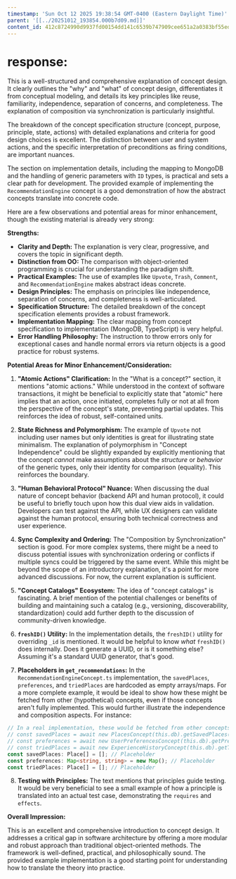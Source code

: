 ```yaml
---
timestamp: 'Sun Oct 12 2025 19:38:54 GMT-0400 (Eastern Daylight Time)'
parent: '[[../20251012_193854.000b7d09.md]]'
content_id: 412c8724990d9937fd00154dd141c6539b747909cee651a2a0383bf55edf2e9a
---
```


# response:

This is a well-structured and comprehensive explanation of concept design. It clearly outlines the "why" and "what" of concept design, differentiates it from conceptual modeling, and details its key principles like reuse, familiarity, independence, separation of concerns, and completeness. The explanation of composition via synchronization is particularly insightful.

The breakdown of the concept specification structure (concept, purpose, principle, state, actions) with detailed explanations and criteria for good design choices is excellent. The distinction between user and system actions, and the specific interpretation of preconditions as firing conditions, are important nuances.

The section on implementation details, including the mapping to MongoDB and the handling of generic parameters with `ID` types, is practical and sets a clear path for development. The provided example of implementing the `RecommendationEngine` concept is a good demonstration of how the abstract concepts translate into concrete code.

Here are a few observations and potential areas for minor enhancement, though the existing material is already very strong:

**Strengths:**

* **Clarity and Depth:** The explanation is very clear, progressive, and covers the topic in significant depth.
* **Distinction from OO:** The comparison with object-oriented programming is crucial for understanding the paradigm shift.
* **Practical Examples:** The use of examples like `Upvote`, `Trash`, `Comment`, and `RecommendationEngine` makes abstract ideas concrete.
* **Design Principles:** The emphasis on principles like independence, separation of concerns, and completeness is well-articulated.
* **Specification Structure:** The detailed breakdown of the concept specification elements provides a robust framework.
* **Implementation Mapping:** The clear mapping from concept specification to implementation (MongoDB, TypeScript) is very helpful.
* **Error Handling Philosophy:** The instruction to throw errors only for exceptional cases and handle normal errors via return objects is a good practice for robust systems.

**Potential Areas for Minor Enhancement/Consideration:**

1. **"Atomic Actions" Clarification:** In the "What is a concept?" section, it mentions "atomic actions." While understood in the context of software transactions, it might be beneficial to explicitly state that "atomic" here implies that an action, once initiated, completes fully or not at all from the perspective of the concept's state, preventing partial updates. This reinforces the idea of robust, self-contained units.

2. **State Richness and Polymorphism:** The example of `Upvote` not including user names but only identities is great for illustrating state minimalism. The explanation of polymorphism in "Concept Independence" could be slightly expanded by explicitly mentioning that the concept *cannot* make assumptions about the *structure* or *behavior* of the generic types, only their identity for comparison (equality). This reinforces the boundary.

3. **"Human Behavioral Protocol" Nuance:** When discussing the dual nature of concept behavior (backend API and human protocol), it could be useful to briefly touch upon how this dual view aids in validation. Developers can test against the API, while UX designers can validate against the human protocol, ensuring both technical correctness and user experience.

4. **Sync Complexity and Ordering:** The "Composition by Synchronization" section is good. For more complex systems, there might be a need to discuss potential issues with synchronization ordering or conflicts if multiple syncs could be triggered by the same event. While this might be beyond the scope of an introductory explanation, it's a point for more advanced discussions. For now, the current explanation is sufficient.

5. **"Concept Catalogs" Ecosystem:** The idea of "concept catalogs" is fascinating. A brief mention of the potential challenges or benefits of building and maintaining such a catalog (e.g., versioning, discoverability, standardization) could add further depth to the discussion of community-driven knowledge.

6. **`freshID()` Utility:** In the implementation details, the `freshID()` utility for overriding `_id` is mentioned. It would be helpful to know *what* `freshID()` does internally. Does it generate a UUID, or is it something else? Assuming it's a standard UUID generator, that's good.

7. **Placeholders in `get_recommendations`:** In the `RecommendationEngineConcept.ts` implementation, the `savedPlaces`, `preferences`, and `triedPlaces` are hardcoded as empty arrays/maps. For a more complete example, it would be ideal to show how these might be fetched from other (hypothetical) concepts, even if those concepts aren't fully implemented. This would further illustrate the independence and composition aspects. For instance:

```typescript
// In a real implementation, these would be fetched from other concepts:
// const savedPlaces = await new PlacesConcept(this.db).getSavedPlaces(userId);
// const preferences = await new UserPreferencesConcept(this.db).getPreferences(userId);
// const triedPlaces = await new ExperienceHistoryConcept(this.db).getTriedPlaces(userId);
const savedPlaces: Place[] = []; // Placeholder
const preferences: Map<string, string> = new Map(); // Placeholder
const triedPlaces: Place[] = []; // Placeholder
```

8. **Testing with Principles:** The text mentions that principles guide testing. It would be very beneficial to see a small example of how a principle is translated into an actual test case, demonstrating the `requires` and `effects`.

**Overall Impression:**

This is an excellent and comprehensive introduction to concept design. It addresses a critical gap in software architecture by offering a more modular and robust approach than traditional object-oriented methods. The framework is well-defined, practical, and philosophically sound. The provided example implementation is a good starting point for understanding how to translate the theory into practice.

